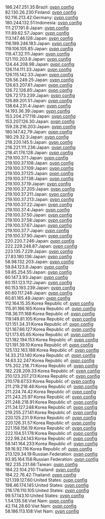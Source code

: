 186.247.251.35:Brazil: [ovpn config](vpn/186_247_251_35.ovpn)  
82.130.26.230:Finland: [ovpn config](vpn/82_130_26_230.ovpn)  
92.116.213.42:Germany: [ovpn config](vpn/92_116_213_42.ovpn)  
180.244.132.51:Indonesia: [ovpn config](vpn/180_244_132_51.ovpn)  
111.217.191.8:Japan: [ovpn config](vpn/111_217_191_8.ovpn)  
111.89.62.57:Japan: [ovpn config](vpn/111_89_62_57.ovpn)  
113.147.46.126:Japan: [ovpn config](vpn/113_147_46_126.ovpn)  
116.199.246.183:Japan: [ovpn config](vpn/116_199_246_183.ovpn)  
119.106.105.85:Japan: [ovpn config](vpn/119_106_105_85.ovpn)  
119.47.32.111:Japan: [ovpn config](vpn/119_47_32_111.ovpn)  
121.110.203.8:Japan: [ovpn config](vpn/121_110_203_8.ovpn)  
124.44.208.98:Japan: [ovpn config](vpn/124_44_208_98.ovpn)  
126.114.111.33:Japan: [ovpn config](vpn/126_114_111_33.ovpn)  
126.115.142.33:Japan: [ovpn config](vpn/126_115_142_33.ovpn)  
126.56.249.25:Japan: [ovpn config](vpn/126_56_249_25.ovpn)  
126.63.207.61:Japan: [ovpn config](vpn/126_63_207_61.ovpn)  
126.72.126.85:Japan: [ovpn config](vpn/126_72_126_85.ovpn)  
126.72.173.239:Japan: [ovpn config](vpn/126_72_173_239.ovpn)  
126.89.201.51:Japan: [ovpn config](vpn/126_89_201_51.ovpn)  
138.64.231.4:Japan: [ovpn config](vpn/138_64_231_4.ovpn)  
14.193.36.39:Japan: [ovpn config](vpn/14_193_36_39.ovpn)  
153.204.217.118:Japan: [ovpn config](vpn/153_204_217_118.ovpn)  
153.207.126.30:Japan: [ovpn config](vpn/153_207_126_30.ovpn)  
159.28.216.203:Japan: [ovpn config](vpn/159_28_216_203.ovpn)  
180.147.42.79:Japan: [ovpn config](vpn/180_147_42_79.ovpn)  
180.29.32.3:Japan: [ovpn config](vpn/180_29_32_3.ovpn)  
218.220.145.5:Japan: [ovpn config](vpn/218_220_145_5.ovpn)  
218.221.111.236:Japan: [ovpn config](vpn/218_221_111_236.ovpn)  
218.41.176.128:Japan: [ovpn config](vpn/218_41_176_128.ovpn)  
219.100.37.1:Japan: [ovpn config](vpn/219_100_37_1.ovpn)  
219.100.37.108:Japan: [ovpn config](vpn/219_100_37_108.ovpn)  
219.100.37.109:Japan: [ovpn config](vpn/219_100_37_109.ovpn)  
219.100.37.125:Japan: [ovpn config](vpn/219_100_37_125.ovpn)  
219.100.37.138:Japan: [ovpn config](vpn/219_100_37_138.ovpn)  
219.100.37.19:Japan: [ovpn config](vpn/219_100_37_19.ovpn)  
219.100.37.205:Japan: [ovpn config](vpn/219_100_37_205.ovpn)  
219.100.37.211:Japan: [ovpn config](vpn/219_100_37_211.ovpn)  
219.100.37.213:Japan: [ovpn config](vpn/219_100_37_213.ovpn)  
219.100.37.22:Japan: [ovpn config](vpn/219_100_37_22.ovpn)  
219.100.37.4:Japan: [ovpn config](vpn/219_100_37_4.ovpn)  
219.100.37.50:Japan: [ovpn config](vpn/219_100_37_50.ovpn)  
219.100.37.58:Japan: [ovpn config](vpn/219_100_37_58.ovpn)  
219.100.37.67:Japan: [ovpn config](vpn/219_100_37_67.ovpn)  
219.100.37.7:Japan: [ovpn config](vpn/219_100_37_7.ovpn)  
219.100.37.90:Japan: [ovpn config](vpn/219_100_37_90.ovpn)  
220.220.7.246:Japan: [ovpn config](vpn/220_220_7_246.ovpn)  
222.229.248.87:Japan: [ovpn config](vpn/222_229_248_87.ovpn)  
223.135.7.229:Japan: [ovpn config](vpn/223_135_7_229.ovpn)  
27.83.180.136:Japan: [ovpn config](vpn/27_83_180_136.ovpn)  
58.98.132.203:Japan: [ovpn config](vpn/58_98_132_203.ovpn)  
59.84.123.8:Japan: [ovpn config](vpn/59_84_123_8.ovpn)  
59.85.254.55:Japan: [ovpn config](vpn/59_85_254_55.ovpn)  
60.147.3.93:Japan: [ovpn config](vpn/60_147_3_93.ovpn)  
60.151.123.112:Japan: [ovpn config](vpn/60_151_123_112.ovpn)  
60.153.193.239:Japan: [ovpn config](vpn/60_153_193_239.ovpn)  
60.60.117.248:Japan: [ovpn config](vpn/60_60_117_248.ovpn)  
60.61.165.48:Japan: [ovpn config](vpn/60_61_165_48.ovpn)  
112.164.15.35:Korea Republic of: [ovpn config](vpn/112_164_15_35.ovpn)  
115.91.166.165:Korea Republic of: [ovpn config](vpn/115_91_166_165.ovpn)  
118.36.111.168:Korea Republic of: [ovpn config](vpn/118_36_111_168.ovpn)  
119.149.81.105:Korea Republic of: [ovpn config](vpn/119_149_81_105.ovpn)  
121.151.34.31:Korea Republic of: [ovpn config](vpn/121_151_34_31.ovpn)  
121.167.66.127:Korea Republic of: [ovpn config](vpn/121_167_66_127.ovpn)  
121.173.65.65:Korea Republic of: [ovpn config](vpn/121_173_65_65.ovpn)  
121.182.194.153:Korea Republic of: [ovpn config](vpn/121_182_194_153.ovpn)  
121.191.39.10:Korea Republic of: [ovpn config](vpn/121_191_39_10.ovpn)  
125.132.163.188:Korea Republic of: [ovpn config](vpn/125_132_163_188.ovpn)  
14.33.213.140:Korea Republic of: [ovpn config](vpn/14_33_213_140.ovpn)  
14.63.32.247:Korea Republic of: [ovpn config](vpn/14_63_32_247.ovpn)  
175.202.218.71:Korea Republic of: [ovpn config](vpn/175_202_218_71.ovpn)  
182.228.209.33:Korea Republic of: [ovpn config](vpn/182_228_209_33.ovpn)  
210.123.207.213:Korea Republic of: [ovpn config](vpn/210_123_207_213.ovpn)  
210.178.67.53:Korea Republic of: [ovpn config](vpn/210_178_67_53.ovpn)  
211.219.218.46:Korea Republic of: [ovpn config](vpn/211_219_218_46.ovpn)  
211.224.74.42:Korea Republic of: [ovpn config](vpn/211_224_74_42.ovpn)  
211.243.25.97:Korea Republic of: [ovpn config](vpn/211_243_25_97.ovpn)  
211.248.218.91:Korea Republic of: [ovpn config](vpn/211_248_218_91.ovpn)  
211.34.127.248:Korea Republic of: [ovpn config](vpn/211_34_127_248.ovpn)  
219.255.27.141:Korea Republic of: [ovpn config](vpn/219_255_27_141.ovpn)  
220.125.231.9:Korea Republic of: [ovpn config](vpn/220_125_231_9.ovpn)  
220.126.31.57:Korea Republic of: [ovpn config](vpn/220_126_31_57.ovpn)  
221.158.156.19:Korea Republic of: [ovpn config](vpn/221_158_156_19.ovpn)  
222.104.51.178:Korea Republic of: [ovpn config](vpn/222_104_51_178.ovpn)  
222.98.24.143:Korea Republic of: [ovpn config](vpn/222_98_24_143.ovpn)  
58.141.164.233:Korea Republic of: [ovpn config](vpn/58_141_164_233.ovpn)  
59.16.92.116:Korea Republic of: [ovpn config](vpn/59_16_92_116.ovpn)  
213.129.34.19:Russian Federation: [ovpn config](vpn/213_129_34_19.ovpn)  
93.95.164.158:Russian Federation: [ovpn config](vpn/93_95_164_158.ovpn)  
182.235.231.66:Taiwan: [ovpn config](vpn/182_235_231_66.ovpn)  
184.22.104.210:Thailand: [ovpn config](vpn/184_22_104_210.ovpn)  
184.22.76.42:Thailand: [ovpn config](vpn/184_22_76_42.ovpn)  
121.139.127.60:United States: [ovpn config](vpn/121_139_127_60.ovpn)  
198.46.174.145:United States: [ovpn config](vpn/198_46_174_145.ovpn)  
216.176.110.105:United States: [ovpn config](vpn/216_176_110_105.ovpn)  
99.57.143.10:United States: [ovpn config](vpn/99_57_143_10.ovpn)  
1.54.135.58:Viet Nam: [ovpn config](vpn/1_54_135_58.ovpn)  
42.114.28.60:Viet Nam: [ovpn config](vpn/42_114_28_60.ovpn)  
58.186.113.108:Viet Nam: [ovpn config](vpn/58_186_113_108.ovpn)  
